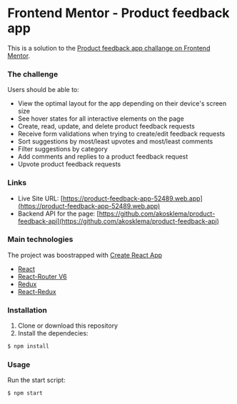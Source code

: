 # Frontend Mentor - Product feedback app

This is a solution to the [Product feedback app challange on Frontend Mentor](https://www.frontendmentor.io/challenges/product-feedback-app-wbvUYqjR6).

### The challenge

Users should be able to:

- View the optimal layout for the app depending on their device's screen size
- See hover states for all interactive elements on the page
- Create, read, update, and delete product feedback requests
- Receive form validations when trying to create/edit feedback requests
- Sort suggestions by most/least upvotes and most/least comments
- Filter suggestions by category
- Add comments and replies to a product feedback request
- Upvote product feedback requests

### Links

- Live Site URL: [https://product-feedback-app-52489.web.app](https://product-feedback-app-52489.web.app)
- Backend API for the page: [https://github.com/akosklema/product-feedback-api](https://github.com/akosklema/product-feedback-api)

### Main technologies

The project was boostrapped with [Create React App](https://create-react-app.dev/)

- [React](https://reactjs.org/)
- [React-Router V6](https://reactrouter.com/docs/en/v6)
- [Redux](https://redux.js.org/)
- [React-Redux](https://react-redux.js.org/)

### Installation

1. Clone or download this repository
2. Install the dependecies:
```sh
$ npm install
```

### Usage
Run the start script:
```sh
$ npm start
```